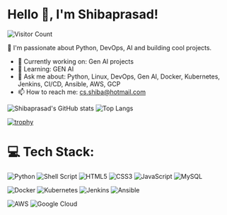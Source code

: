 # Hello 👋, I'm Shibaprasad!

![Visitor Count](https://komarev.com/ghpvc/?username=shibaprasadjena12&color=brightgreen)

🚀 I'm passionate about Python, DevOps, AI and building cool projects.

- 🔭 Currently working on: Gen AI projects
- 🌱 Learning: GEN AI
- 💬 Ask me about: Python, Linux, DevOps, Gen AI, Docker, Kubernetes, Jenkins, CI/CD, Ansible, AWS, GCP
- 📫 How to reach me: cs.shiba@hotmail.com

![Shibaprasad's GitHub stats](https://github-readme-stats.vercel.app/api?username=shibaprasadjena12&show_icons=true&theme=radical)
![Top Langs](https://github-readme-stats.vercel.app/api/top-langs/?username=shibaprasadjena12&layout=compact&theme=radical)

[![trophy](https://github-profile-trophy.vercel.app/?username=shibaprasadjena12&theme=radical)](https://github.com/ryo-ma/github-profile-trophy)

# 💻 Tech Stack:
![Python](https://img.shields.io/badge/python-3670A0?style=for-the-badge&logo=python&logoColor=ffdd54)
![Shell Script](https://img.shields.io/badge/shell_script-%23121011.svg?style=for-the-badge&logo=gnu-bash&logoColor=white)
![HTML5](https://img.shields.io/badge/html5-%23E34F26.svg?style=for-the-badge&logo=html5&logoColor=white)
![CSS3](https://img.shields.io/badge/css3-%231572B6.svg?style=for-the-badge&logo=css3&logoColor=white)
![JavaScript](https://img.shields.io/badge/javascript-%23323330.svg?style=for-the-badge&logo=javascript&logoColor=%23F7DF1E)
![MySQL](https://img.shields.io/badge/mysql-%2300000f.svg?style=for-the-badge&logo=mysql&logoColor=white)

![Docker](https://img.shields.io/badge/docker-%230db7ed.svg?style=for-the-badge&logo=docker&logoColor=white)
![Kubernetes](https://img.shields.io/badge/kubernetes-%23326ce5.svg?style=for-the-badge&logo=kubernetes&logoColor=white)
![Jenkins](https://img.shields.io/badge/jenkins-%232C5263.svg?style=for-the-badge&logo=jenkins&logoColor=white)
![Ansible](https://img.shields.io/badge/ansible-%231A1918.svg?style=for-the-badge&logo=ansible&logoColor=white)

![AWS](https://img.shields.io/badge/AWS-%23FF9900.svg?style=for-the-badge&logo=amazon-aws&logoColor=white)
![Google Cloud](https://img.shields.io/badge/GoogleCloud-%234285F4.svg?style=for-the-badge&logo=google-cloud&logoColor=white)
